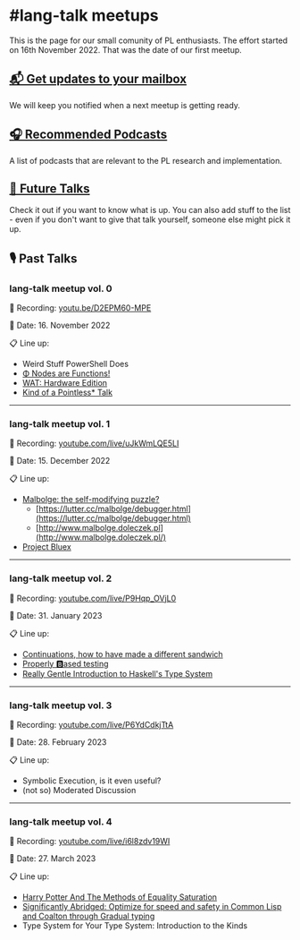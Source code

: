 # #lang-talk meetups

This is the page for our small comunity of PL enthusiasts.
The effort started on 16th November 2022. That was the date of our first meetup.

## [📬 Get updates to your mailbox](https://forms.gle/7aS8Qcf2bQPBXJFRA)
We will keep you notified when a next meetup is getting ready.


## [🎧 Recommended Podcasts](./podcasts.md)

A list of podcasts that are relevant to the PL research and implementation.

## [📌 Future Talks](./proposals.md)

Check it out if you want to know what is up.
You can also add stuff to the list - even if you don't want to give that talk yourself, someone else might pick it up.


## 🎙 Past Talks

### lang-talk meetup vol. 0

🎥 Recording: [youtu.be/D2EPM60-MPE](https://youtu.be/D2EPM60-MPE)

📅 Date: 16. November 2022

📋 Line up:

- Weird Stuff PowerShell Does
- [Φ Nodes are Functions!](./resources/0/phi.pdf)
- [WAT: Hardware Edition](./resources/0/wat.pdf)
- [Kind of a Pointless* Talk](./resources/0/kind-of-pointless.pdf)


----


### lang-talk meetup vol. 1

🎥 Recording: [youtube.com/live/uJkWmLQE5LI](https://youtube.com/live/uJkWmLQE5LI)

📅 Date: 15. December 2022

📋 Line up:

- [Malbolge: the self-modifying puzzle?](./resources/1/malbolge.pdf)
  - [https://lutter.cc/malbolge/debugger.html](https://lutter.cc/malbolge/debugger.html)
  - [http://www.malbolge.doleczek.pl](http://www.malbolge.doleczek.pl/)
- [Project Bluex](./resources/1/project-bluex.pdf)


----


### lang-talk meetup vol. 2

🎥 Recording: [youtube.com/live/P9Hqp_OVjL0](https://youtube.com/live/P9Hqp_OVjL0)

📅 Date: 31. January 2023

📋 Line up:

- [Continuations, how to have made a different sandwich](./resources/2/continuations.pdf)
- [Properly 🅱️ased testing](./resources/2/testing.pdf)
- [Really Gentle Introduction to Haskell's Type System](./resources/2/qualified.pdf)


----


### lang-talk meetup vol. 3

🎥 Recording: [youtube.com/live/P6YdCdkjTtA](https://youtube.com/live/P6YdCdkjTtA)

📅 Date: 28. February 2023

📋 Line up:

- Symbolic Execution, is it even useful?
- (not so) Moderated Discussion


----


### lang-talk meetup vol. 4

🎥 Recording: [youtube.com/live/i6l8zdv19WI](https://youtube.com/live/i6l8zdv19WI)

📅 Date: 27. March 2023

📋 Line up:

- [Harry Potter And The Methods of Equality Saturation](./resources/4/hp-equality-saturation.pdf)
- [Significantly Abridged: Optimize for speed and safety in Common Lisp and Coalton through Gradual typing](./resources/4/cl.pdf)
- Type System for Your Type System: Introduction to the Kinds


